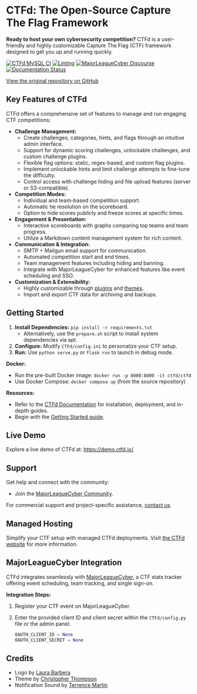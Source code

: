 # CTFd: The Open-Source Capture The Flag Framework

**Ready to host your own cybersecurity competition?** CTFd is a user-friendly and highly customizable Capture The Flag (CTF) framework designed to get you up and running quickly.

[![CTFd MySQL CI](https://github.com/CTFd/CTFd/workflows/CTFd%20MySQL%20CI/badge.svg?branch=master)](https://github.com/CTFd/CTFd/actions)
[![Linting](https://github.com/CTFd/CTFd/workflows/Linting/badge.svg?branch=master)](https://github.com/CTFd/CTFd/actions)
[![MajorLeagueCyber Discourse](https://img.shields.io/discourse/status?server=https%3A%2F%2Fcommunity.majorleaguecyber.org%2F)](https://community.majorleaguecyber.org/)
[![Documentation Status](https://api.netlify.com/api/v1/badges/6d10883a-77bb-45c1-a003-22ce1284190e/deploy-status)](https://docs.ctfd.io)

[View the original repository on GitHub](https://github.com/CTFd/CTFd)

## Key Features of CTFd

CTFd offers a comprehensive set of features to manage and run engaging CTF competitions:

*   **Challenge Management:**
    *   Create challenges, categories, hints, and flags through an intuitive admin interface.
    *   Support for dynamic scoring challenges, unlockable challenges, and custom challenge plugins.
    *   Flexible flag options: static, regex-based, and custom flag plugins.
    *   Implement unlockable hints and limit challenge attempts to fine-tune the difficulty.
    *   Control access with challenge hiding and file upload features (server or S3-compatible).
*   **Competition Modes:**
    *   Individual and team-based competition support.
    *   Automatic tie resolution on the scoreboard.
    *   Option to hide scores publicly and freeze scores at specific times.
*   **Engagement & Presentation:**
    *   Interactive scoreboards with graphs comparing top teams and team progress.
    *   Utilize a Markdown content management system for rich content.
*   **Communication & Integration:**
    *   SMTP + Mailgun email support for communication.
    *   Automated competition start and end times.
    *   Team management features including hiding and banning.
    *   Integrate with MajorLeagueCyber for enhanced features like event scheduling and SSO.
*   **Customization & Extensibility:**
    *   Highly customizable through [plugins](https://docs.ctfd.io/docs/plugins/overview) and [themes](https://docs.ctfd.io/docs/themes/overview).
    *   Import and export CTF data for archiving and backups.

## Getting Started

1.  **Install Dependencies:** `pip install -r requirements.txt`
    *   Alternatively, use the `prepare.sh` script to install system dependencies via apt.
2.  **Configure:** Modify `CTFd/config.ini` to personalize your CTF setup.
3.  **Run:** Use `python serve.py` or `flask run` to launch in debug mode.

**Docker:**

*   Run the pre-built Docker image: `docker run -p 8000:8000 -it ctfd/ctfd`
*   Use Docker Compose: `docker compose up` (from the source repository)

**Resources:**

*   Refer to the [CTFd Documentation](https://docs.ctfd.io/) for installation, deployment, and in-depth guides.
*   Begin with the [Getting Started guide](https://docs.ctfd.io/tutorials/getting-started/).

## Live Demo

Explore a live demo of CTFd at: https://demo.ctfd.io/

## Support

Get help and connect with the community:

*   Join the [MajorLeagueCyber Community](https://community.majorleaguecyber.org/).

For commercial support and project-specific assistance, [contact us](https://ctfd.io/contact/).

## Managed Hosting

Simplify your CTF setup with managed CTFd deployments. Visit [the CTFd website](https://ctfd.io/) for more information.

## MajorLeagueCyber Integration

CTFd integrates seamlessly with [MajorLeagueCyber](https://majorleaguecyber.org/), a CTF stats tracker offering event scheduling, team tracking, and single sign-on.

**Integration Steps:**

1.  Register your CTF event on MajorLeagueCyber.
2.  Enter the provided client ID and client secret within the `CTFd/config.py` file or the admin panel:

    ```python
    OAUTH_CLIENT_ID = None
    OAUTH_CLIENT_SECRET = None
    ```

## Credits

*   Logo by [Laura Barbera](http://www.laurabb.com/)
*   Theme by [Christopher Thompson](https://github.com/breadchris)
*   Notification Sound by [Terrence Martin](https://soundcloud.com/tj-martin-composer)